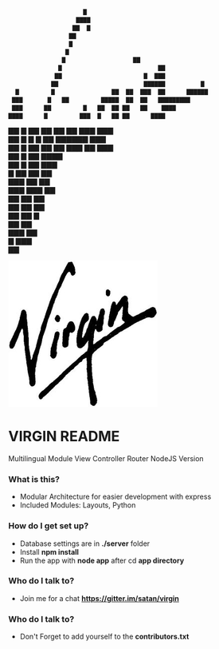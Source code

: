                                                             
                         ▇                                  
                       ▇▇▇▇                                 
                      ▇▇  ▇                                 
                     ▇▇                                     
                     ▇                                      
                    ▇                                       
                   ▇                   ▇▇                   
                  ▇                           ▇▇            
                 ▇▇                       ▇  ▇▇▇            
                ▇▇                        ▇▇▇▇▇▇          ▇ 
      ▇         ▇                ▇▇  ▇▇  ▇▇▇  ▇▇      ▇▇▇▇▇▇
     ▇▇▇       ▇   ▇▇         ▇▇▇▇▇  ▇▇  ▇▇   ▇▇▇▇▇▇▇▇▇     
     ▇▇▇      ▇▇         ▇   ▇▇  ▇▇ ▇▇   ▇▇    ▇▇▇▇         
    ▇▇▇▇      ▇         ▇▇▇  ▇   ▇▇ ▇▇      ▇▇▇▇            
   ▇▇  ▇     ▇▇    ▇▇  ▇▇   ▇▇  ▇▇▇      ▇▇▇                
  ▇▇   ▇     ▇     ▇  ▇▇    ▇▇▇▇▇▇    ▇▇▇                   
 ▇▇    ▇    ▇▇    ▇▇  ▇▇    ▇▇▇ ▇▇  ▇▇▇                     
       ▇▇   ▇     ▇▇            ▇▇▇▇                        
       ▇▇  ▇      ▇▇           ▇▇▇                          
        ▇ ▇▇                 ▇▇ ▇▇                          
        ▇▇▇                ▇▇   ▇▇                          
        ▇▇▇             ▇▇▇     ▇▇                          
         ▇▇           ▇▇        ▇▇                          
         ▇▇         ▇▇          ▇▇                          
         ▇▇       ▇▇             ▇                          
                ▇▇               ▇▇                         
             ▇▇▇                 ▇▇                         
             ▇                   ▇▇▇                        
                                  ▇▇                        
                                                            

![alt tag](https://raw.githubusercontent.com/satan/virgin_python_module/master/virgin.jpg)              
                                                            
# VIRGIN README #

Multilingual Module View Controller Router
NodeJS Version

### What is this? ###

* Modular Architecture for easier development with express
* Included Modules: Layouts, Python

### How do I get set up? ###

* Database settings are in **./server** folder
* Install **npm install**
* Run the app with **node app** after cd **app directory**

### Who do I talk to? ###

* Join me for a chat **https://gitter.im/satan/virgin**

### Who do I talk to? ###

* Don't Forget to add yourself to the **contributors.txt**
